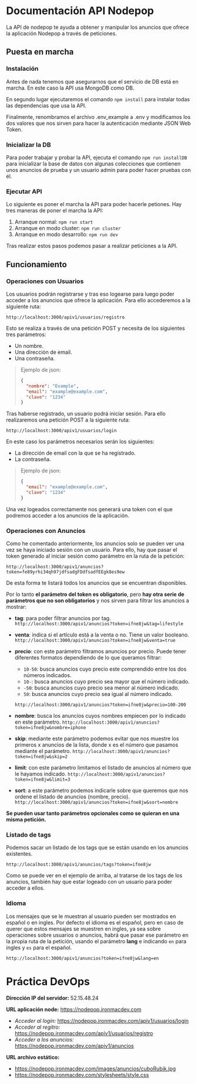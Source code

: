 # Documentación API Nodepop

La API de nodepop te ayuda a obtener y manipular los anuncios que ofrece la aplicación Nodepop a través de peticiones.

## Puesta en marcha

### Instalación

Antes de nada tenemos que asegurarnos que el servicio de DB está en marcha. En este caso la API usa MongoDB como DB.

En segundo lugar ejecutaremos el comando ```npm install``` para instalar todas las dependencias que usa la API.

Finalmente, renombramos el archivo .env_example a .env y modificamos los dos valores que nos sirven para hacer la autenticación mediante JSON Web Token.

### Inicializar la DB

Para poder trabajar y probar la API, ejecuta el comando ```npm run installDB``` para inicializar la base de datos con algunas colecciones que contienen unos anuncios de prueba y un usuario admin para poder hacer pruebas con él.

### Ejecutar API

Lo siguiente es poner el marcha la API para poder hacerle petiones. Hay tres maneras de poner el marcha la API:

1. Arranque normal: ```npm run start```
2. Arranque en modo cluster: ```npm run cluster```
3. Arranque en modo desarrollo: ```npm run dev```

Tras realizar estos pasos podemos pasar a realizar peticiones a la API.

## Funcionamiento

### Operaciones con Usuarios

Los usuarios podrán registrarse y tras eso logearse para luego poder acceder a los anuncios que ofrece la aplicación. Para ello accederemos a la siguiente ruta:

```http://localhost:3000/apiv1/usuarios/registro```

Esto se realiza a través de una petición POST y necesita de los siguientes tres parámetros:

- Un nombre.
- Una dirección de email.
- Una contraseña.

> Ejemplo de json:
> ```json
> {
>	"nombre": "Example",
>	"email": "example@example.com",
>	"clave": "1234"
> }
> ```

Tras haberse registrado, un usuario podrá iniciar sesión. Para ello realizaremos una petición POST a la siguiente ruta:

```http://localhost:3000/apiv1/usuarios/login```

En este caso los parámetros necesarios serán los siguientes:

- La dirección de email con la que se ha registrado.
- La contraseña.

> Ejemplo de json:
> ```json
> {
>	"email": "example@example.com",
>	"clave": "1234"
> }
> ```

Una vez logeados correctamente nos generará una token con el que podremos acceder a los anuncios de la aplicación.

### Operaciones con Anuncios

Como he comentado anteriormente, los anuncios solo se pueden ver una vez se haya iniciado sesión con un usuario. Para ello, hay que pasar el token generado al iniciar sesión como parámetro en la ruta de la petición:

```http://localhost:3000/apiv1/anuncios?token=fe89yrhi34qh97jdfsadgFDdfsadfEEgk8es9ew```

De esta forma te listará todos los anuncios que se encuentran disponibles.

Por lo tanto **el parámetro del token es obligatorio**, pero **hay otra serie de parámetros que no son obligatorios** y nos sirven para filtrar los anuncios a mostrar:

- **tag**: para poder filtrar anuncios por tag.
```http://localhost:3000/apiv1/anuncios?token=ifne8jw&tag=lifestyle```

- **venta**: indica si el artículo está a la venta o no. Tiene un valor booleano. 
```http://localhost:3000/apiv1/anuncios?token=ifne8jw&venta=true```

- **precio**: con este parámetro filtramos anuncios por precio. Puede tener diferentes formatos dependiendo de lo que queramos filtrar:
    * ```10-50```: busca anuncios cuyo precio este comprendido entre los dos números indicados.
    * ```10-```: busca anuncios cuyo precio sea mayor que el número indicado.
    * ```-50```: busca anuncios cuyo precio sea menor al número indicado.
    * ```50```: busca anuncios cuyo precio sea igual al número indicado.

   ```http://localhost:3000/apiv1/anuncios?token=ifne8jw&precio=100-200```
   
- **nombre**: busca los anuncios cuyos nombres empiecen por lo indicado en este parámetro.
```http://localhost:3000/apiv1/anuncios?token=ifne8jw&nombre=iphone```

- **skip**: mediante este parámetro podemos evitar que nos muestre los primeros x anuncios de la lista, donde x es el número que pasamos mediante el parámetro.
```http://localhost:3000/apiv1/anuncios?token=ifne8jw&skip=2```

- **limit**: con este parámetro limitamos el listado de anuncios al número que le hayamos indicado.
```http://localhost:3000/apiv1/anuncios?token=ifne8jw&limit=3```

- **sort**: a este parámetro podemos indicarle sobre que queremos que nos ordene el listado de anuncios (nombre, precio).
```http://localhost:3000/apiv1/anuncios?token=ifne8jw&sort=nombre```

**Se pueden usar tanto parámetros opcionales como se quieran en una misma petición.**

### Listado de tags

Podemos sacar un listado de los tags que se están usando en los anuncios existentes.

```http://localhost:3000/apiv1/anuncios/tags?token=ifne8jw```

Como se puede ver en el ejemplo de arriba, al tratarse de los tags de los anuncios, también hay que estar logeado con un usuario para poder acceder a ellos.

### Idioma

Los mensajes que se le muestran al usuario pueden ser mostrados en español o en ingles. Por defecto el idioma es el español, pero en caso de querer que estos mensajes se muestren en ingles, ya sea sobre operaciones sobre usuarios o anuncios, habrá que pasar ese parámetro en la propia ruta de la petición, usando el parámetro **lang** e indicando ```en``` para ingles y ```es``` para el español.

```http://localhost:3000/apiv1/anuncios?token=ifne8jw&lang=en```

# Práctica DevOps

**Dirección IP del servidor:** 52.15.48.24

**URL aplicación node:** https://nodepop.ironmacdev.com

* *Acceder al login:* https://nodepop.ironmacdev.com/apiv1/usuarios/login
* *Acceder al regitro:* https://nodepop.ironmacdev.com/apiv1/usuarios/registro
* *Acceder a los anuncios:* https://nodepop.ironmacdev.com/apiv1/anuncios

**URL archivo estático:**

* https://nodepop.ironmacdev.com/images/anuncios/cuboRubik.jpg
* https://nodepop.ironmacdev.com/stylesheets/style.css